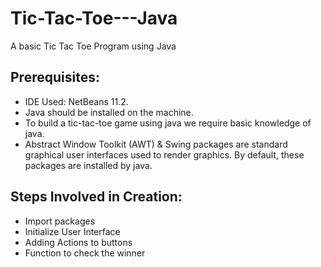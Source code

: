 # Tic-Tac-Toe---Java
A basic Tic Tac Toe Program using Java

## Prerequisites:
- IDE Used: NetBeans 11.2.
- Java should be installed on the machine.
- To build a tic-tac-toe game using java we require basic knowledge of java.
- Abstract Window Toolkit (AWT) & Swing packages are standard graphical user interfaces used to render graphics. By default, these packages are installed by java.

## Steps Involved in Creation:
- Import packages
- Initialize User Interface
- Adding Actions to buttons
- Function to check the winner
